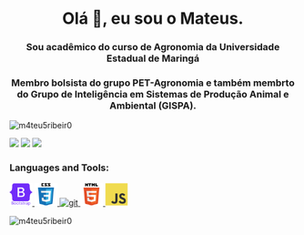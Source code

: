 <h1 align="center">Olá 👋, eu sou o Mateus.</h1>
<h3 align="center">Sou acadêmico do curso de Agronomia da Universidade Estadual de Maringá</h3>
<h3 align="center"> Membro bolsista do grupo PET-Agronomia e também membrto do Grupo de Inteligência em Sistemas de Produção Animal e Ambiental (GISPA).</h3>

<p align="left"> <img src="https://komarev.com/ghpvc/?username=m4teu5ribeir0&label=Profile%20views&color=0e75b6&style=flat" alt="m4teu5ribeir0" /> </p> 
<p align="left"> <img src= "https://img.shields.io/badge/Google%20Scholar-4285F4?style=for-the-badge&logo=google-scholar&logoColor=white" /> <img src= "https://img.shields.io/badge/RStudio-4285F4?style=for-the-badge&logo=rstudio&logoColor=white" /> <img src="https://img.shields.io/badge/r-%23276DC3.svg?style=for-the-badge&logo=r&logoColor=white" /> </p> 


<h3 align="left">Languages and Tools:</h3>
<p align="left"> <a href="https://getbootstrap.com" target="_blank"> <img src="https://raw.githubusercontent.com/devicons/devicon/master/icons/bootstrap/bootstrap-plain-wordmark.svg" alt="bootstrap" width="40" height="40"/> </a> <a href="https://www.w3schools.com/css/" target="_blank"> <img src="https://raw.githubusercontent.com/devicons/devicon/master/icons/css3/css3-original-wordmark.svg" alt="css3" width="40" height="40"/> </a> <a href="https://git-scm.com/" target="_blank"> <img src="https://www.vectorlogo.zone/logos/git-scm/git-scm-icon.svg" alt="git" width="40" height="40"/> </a> <a href="https://www.w3.org/html/" target="_blank"> <img src="https://raw.githubusercontent.com/devicons/devicon/master/icons/html5/html5-original-wordmark.svg" alt="html5" width="40" height="40"/> </a> <a href="https://developer.mozilla.org/en-US/docs/Web/JavaScript" target="_blank"> <img src="https://raw.githubusercontent.com/devicons/devicon/master/icons/javascript/javascript-original.svg" alt="javascript" width="40" height="40"/> </a> </p>

<p><img align="center" src="https://github-readme-stats.vercel.app/api/top-langs?username=m4teu5ribeir0&show_icons=true&locale=en&layout=compact" alt="m4teu5ribeir0" /></p>
